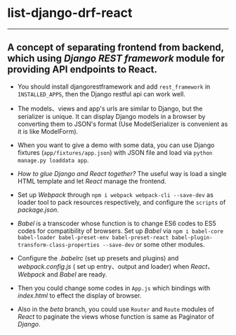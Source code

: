 # list-django-drf-react
----------------------------
## A concept of separating frontend from backend, which using *Django REST framework* module for providing API endpoints to React. 
- You should install djangorestframework and add `rest_framework` in `INSTALLED_APPS`, then the Django restful api can work well.

- The models、views and app's urls are similar to Django, but the serializer is unique. It can display Django models in a browser by converting them to JSON's format (Use ModelSerializer is convenient as it is like ModelForm).

- When you want to give a demo with some data, you can use Django fixtures (`app/fixtures/app.json`) with JSON file and load via `python manage.py loaddata app`.

- *How to glue Django and React together?* The useful way is load a single HTML template and let *React* manage the frontend.

+ Set up *Webpack* through `npm i webpack webpack-cli --save-dev` as loader tool to pack resources respectively, and configure the `scripts` of *package.json*.

+ *Babel* is a transcoder whose function is to change ES6 codes to ES5 codes for compatibility of browsers. Set up *Babel* via `npm i babel-core babel-loader babel-preset-env babel-preset-react babel-plugin-transform-class-properties --save-dev` or some other modules.

+ Configure the *.babelrc* (set up presets and plugins) and *webpack.config.js* ( set up entry、output and loader) when *React、Webpack* and *Babel* are ready.

+ Then you could change some codes in `App.js` which bindings with *index.html* to effect the display of browser.

- Also in the *beta* branch, you could use `Router` and `Route` modules of *React* to paginate the views whose function is same as Paginator of *Django*.
